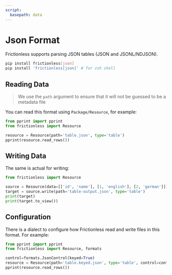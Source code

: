 ```yaml
---
script:
  basepath: data
---
```


# Json Format

Frictionless supports parsing JSON tables (JSON and JSONL/NDJSON).

```bash tabs=CLI
pip install frictionless[json]
pip install 'frictionless[json]' # for zsh shell
```

## Reading Data

> We use the `path` argument to ensure that it will not be guessed to be a metadata file

You can read this format using `Package/Resource`, for example:

```python script tabs=Python
from pprint import pprint
from frictionless import Resource

resource = Resource(path='table.json', type='table')
pprint(resource.read_rows())
```

## Writing Data

The same is actual for writing:

```python script tabs=Python
from frictionless import Resource

source = Resource(data=[['id', 'name'], [1, 'english'], [2, 'german']])
target = source.write(path='table-output.json', type='table')
print(target)
print(target.to_view())
```

## Configuration

There is a dialect to configure how Frictionless read and write files in this format. For example:

```python script tabs=Python
from pprint import pprint
from frictionless import Resource, formats

control=formats.JsonControl(keyed=True)
resource = Resource(path='table.keyed.json', type='table', control=control)
pprint(resource.read_rows())
```
